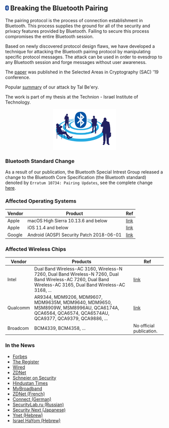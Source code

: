 ## <img src="img/Bluetooth.svg" alt="drawing" width="11"/> Breaking the Bluetooth Pairing

The pairing protocol is the process of connection establishment in Bluetooth. This process supplies the ground for all of the security and privacy features provided by Bluetooth. Failing to secure this process compromises the entire Bluetooth session.

Based on newly discovered protocol design flaws, we have developed a technique for attacking the Bluetooth pairing protocol by manipulating specific protocol messages. The attack can be used in order to evesdrop to any Bluetooth session and forge messages without user awareness.

The [paper](https://www.springerprofessional.de/en/breaking-the-bluetooth-pairing-the-fixed-coordinate-invalid-curv/17554980) was published in the Selected Areas in Cryptography (SAC) '19 conference.

Popular [summary](https://hackernoon.com/bluetooth-hacking-cheating-in-elliptic-curve-billiards-c092fdf70aae) of our attack by Tal Be'ery.

The work is part of my thesis at the Technion - Israel Institute of Technology.

<p align="center">
<img src="img/bt_ppls.png" alt="drawing" width="200"/></p>

### Bluetooth Standard Change
As a result of our publication, the Bluetooth Special Intrest Group released a change to the Bluetooth Core Specification (the Bluetooth standard) denoted by ``Erratum 10734: Pairing Updates``, see the complete change [here](https://www.bluetooth.org/docman/handlers/downloaddoc.ashx?doc_id=447440).

### Affected Operating Systems

| Vendor        | Product                           | Ref                                                             |
| ------------- |-----------------------------------|-----------------------------------------------------------------|
| Apple  | macOS High Sierra 10.13.6 and below      | [link](https://support.apple.com/en-us/HT208937)                |
| Apple  | iOS 11.4 and below                       | [link](https://support.apple.com/en-us/HT208848)                |
| Google | Android (AOSP) Security Patch 2018-06-01 | [link](https://source.android.com/security/bulletin/2018-06-01) |

### Affected Wireless Chips

| Vendor        | Products       | Ref   |
| ------------- |-------------| -----|
| Intel | Dual Band Wireless-AC 3160, Wireless-N 7260, Dual Band Wireless-N 7260, Dual Band Wireless-AC 7260, Dual Band Wireless-AC 3165, Dual Band Wireless-AC 3168, ... | [link](https://www.intel.com/content/www/us/en/security-center/advisory/intel-sa-00128.html) |
| Qualcomm | AR9344, MDM9206, MDM9607, MDM9635M, MDM9640, MDM9650, MSM8909W, MSM8996AU, QCA6174A, QCA6564, QCA6574, QCA6574AU, QCA9377, QCA9379, QCA9886, ... | [link](https://www.qualcomm.com/company/product-security/bulletins/archives/august-2018#_CVE-2018-5383) |
| Broadcom | BCM4339, BCM4358, ... | No official publication. |

### In the News
* [Forbes](https://www.forbes.com/sites/thomasbrewster/2018/07/24/bluetooth-hack-warning-for-iphone-android-and-windows/?sh=7fb9884f7d73)
* [The Register](https://www.theregister.com/2018/07/24/bluetooth_cryptography_bug/)
* [Wired](https://www.wired.com/story/decade-old-bluetooth-flaw-leaves-countless-devices-exposed/)
* [ZDNet](https://www.zdnet.com/article/bluetooth-security-flaw-could-allow-nearby-attacker-to-grab-your-private-data/)
* [Schneier on Security](https://www.schneier.com/blog/archives/2018/07/major_bluetooth.html)
* [Hindustan Times](https://tech.hindustantimes.com/tech/news/bluetooth-vulnerability-puts-millions-of-devices-at-risk-here-s-what-you-should-do-story-xraie3IEBN39YMENA9Y2ZI.html)
* [MyBroadband](https://mybroadband.co.za/news/security/269759-bluetooth-bug-lets-hackers-snoop-on-data-exchanged-between-devices.html)
* [ZDNet (French)](https://www.zdnet.fr/actualites/bluetooth-une-faille-pour-acceder-aux-donnees-en-theorie-39871655.htm)
* [Connect (German)](https://www.zdnet.fr/actualites/bluetooth-une-faille-pour-acceder-aux-donnees-en-theorie-39871655.htm)
* [SecurityLab.ru (Russian)](https://www.securitylab.ru/news/494601.php)
* [Security Next (Japanese)](https://www.security-next.com/096040)
* [Ynet (Hebrew)](https://www.ynet.co.il/articles/0,7340,L-5316453,00.html)
* [Israel HaYom (Hebrew)](https://www.israelhayom.co.il/article/574289)
